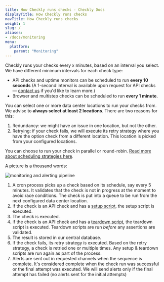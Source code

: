 ```yaml
---
title: How Checkly runs checks - Checkly Docs
displayTitle: How Checkly runs checks 
navTitle: How Checkly runs checks
weight: 1
slug: /
aliases:
- /docs/monitoring
menu:
  platform:
    parent: "Monitoring"
---
```


Checkly runs your checks every x minutes, based on an interval you select. We have different minimum intervals for each check type:

- API checks and uptime monitors can be scheduled to run **every 10 seconds** (A 1-second interval is available upon request for API checks — [contact us](mailto:support@checklyhq.com) if you'd like to learn more.)
- Browser and multistep checks can be scheduled to run **every 1 minute**.

You can select one or more data center locations to run your checks from. We advise to **always select at least 2 locations**.
There are two reasons for this:

1. Redundancy: we might have an issue in one location, but not the other. 
2. Retrying: if your check fails, we will execute its retry strategy where you have the option check from a different location. This location is picked from your configured locations.

You can choose to run your check in parallel or round-robin. [Read more about scheduling strategies here](/docs/monitoring/global-locations/).

A picture is a thousand words:

![monitoring and alerting pipeline](/docs/images/monitoring/monitoring-alerting-pipeline.svg)

1. A cron process picks up a check based on its schedule, say every 5 minutes. It validates that the check is not in progress at the moment to avoid race conditions. The check is put into a queue to be run from the next configured data center location.
2. If the check is an API check and has a [setup script](/docs/api-checks/setup-teardown-scripts/), the setup script is executed. 
3. The check is executed.
4. If the check is an API check and has a [teardown script](/docs/api-checks/setup-teardown-scripts/), the teardown script is executed.
Teardown scripts are run *before* any assertions are validated.
5. The result is stored in our central database.
6. If the check fails, its retry strategy is executed. Based on the retry strategy, a check is retried one or multiple times. Any setup & teardown scripts are run again as part of the process.
7. Alerts are sent out in requested channels when the sequence is complete. It's considered complete when the check run was successful or the final attempt was executed. We will send alerts only if the final attempt has failed (no alerts sent for the initial attempts)
